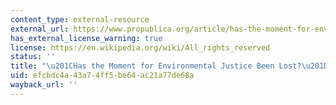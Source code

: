 ```yaml
---
content_type: external-resource
external_url: https://www.propublica.org/article/has-the-moment-for-environmental-justice-been-lost
has_external_license_warning: true
license: https://en.wikipedia.org/wiki/All_rights_reserved
status: ''
title: "\u201CHas the Moment for Environmental Justice Been Lost?\u201D"
uid: efcbdc4a-43a7-4ff5-be64-ac21a77de68a
wayback_url: ''
---
```

